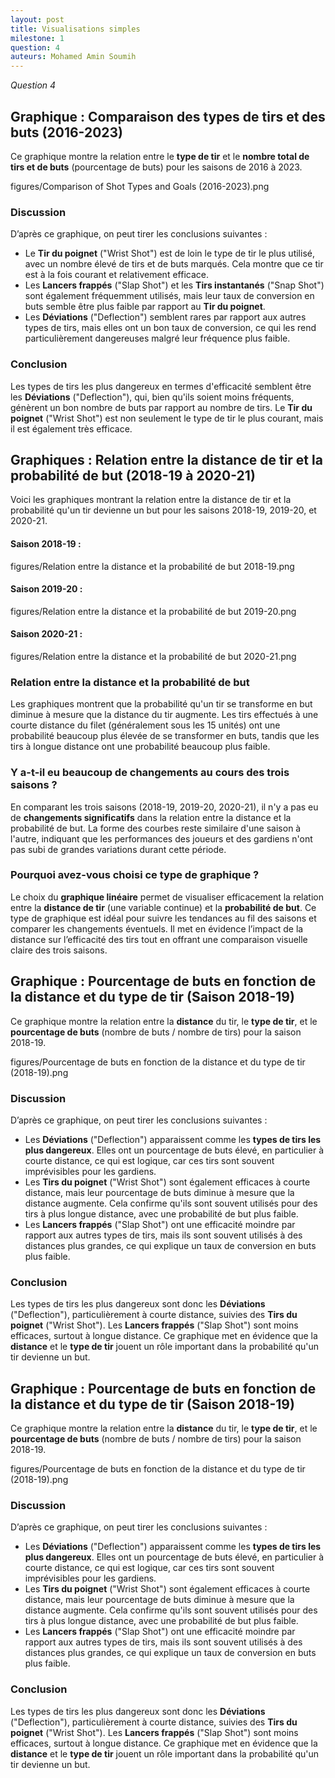 ```yaml
---
layout: post
title: Visualisations simples
milestone: 1
question: 4
auteurs: Mohamed Amin Soumih
---
```


*Question 4*

<!-- [Jekyll](https://jekyllrb.com) is a static site generator, an open-source tool for creating simple yet powerful websites of all shapes and sizes. From [the project's readme](https://github.com/mojombo/jekyll/blob/master/README.markdown):

  > Jekyll is a simple, blog aware, static site generator. It takes a template directory [...] and spits out a complete, static website suitable for serving with Apache or your favorite web server. This is also the engine behind GitHub Pages, which you can use to host your project’s page or blog right here from GitHub.

It's an immensely useful tool and one we encourage you to use here with Lanyon.

Find out more by [visiting the project on GitHub](https://github.com/mojombo/jekyll). -->

## Graphique : Comparaison des types de tirs et des buts (2016-2023)

Ce graphique montre la relation entre le **type de tir** et le **nombre total de tirs et de buts** (pourcentage de buts) pour les saisons de 2016 à 2023.

figures/Comparison of Shot Types and Goals (2016-2023).png

### Discussion

D’après ce graphique, on peut tirer les conclusions suivantes :

- Le **Tir du poignet** ("Wrist Shot") est de loin le type de tir le plus utilisé, avec un nombre élevé de tirs et de buts marqués. Cela montre que ce tir est à la fois courant et relativement efficace.
- Les **Lancers frappés** ("Slap Shot") et les **Tirs instantanés** ("Snap Shot") sont également fréquemment utilisés, mais leur taux de conversion en buts semble être plus faible par rapport au **Tir du poignet**.
- Les **Déviations** ("Deflection") semblent rares par rapport aux autres types de tirs, mais elles ont un bon taux de conversion, ce qui les rend particulièrement dangereuses malgré leur fréquence plus faible.

### Conclusion

Les types de tirs les plus dangereux en termes d'efficacité semblent être les **Déviations** ("Deflection"), qui, bien qu'ils soient moins fréquents, génèrent un bon nombre de buts par rapport au nombre de tirs. Le **Tir du poignet** ("Wrist Shot") est non seulement le type de tir le plus courant, mais il est également très efficace.



## Graphiques : Relation entre la distance de tir et la probabilité de but (2018-19 à 2020-21)

Voici les graphiques montrant la relation entre la distance de tir et la probabilité qu'un tir devienne un but pour les saisons 2018-19, 2019-20, et 2020-21.

#### Saison 2018-19 :
figures/Relation entre la distance et la probabilité de but 2018-19.png
#### Saison 2019-20 :
figures/Relation entre la distance et la probabilité de but 2019-20.png
#### Saison 2020-21 :
figures/Relation entre la distance et la probabilité de but 2020-21.png
### Relation entre la distance et la probabilité de but

Les graphiques montrent que la probabilité qu'un tir se transforme en but diminue à mesure que la distance du tir augmente. Les tirs effectués à une courte distance du filet (généralement sous les 15 unités) ont une probabilité beaucoup plus élevée de se transformer en buts, tandis que les tirs à longue distance ont une probabilité beaucoup plus faible.

### Y a-t-il eu beaucoup de changements au cours des trois saisons ?

En comparant les trois saisons (2018-19, 2019-20, 2020-21), il n'y a pas eu de **changements significatifs** dans la relation entre la distance et la probabilité de but. La forme des courbes reste similaire d'une saison à l'autre, indiquant que les performances des joueurs et des gardiens n'ont pas subi de grandes variations durant cette période.

### Pourquoi avez-vous choisi ce type de graphique ?

Le choix du **graphique linéaire** permet de visualiser efficacement la relation entre la **distance de tir** (une variable continue) et la **probabilité de but**. Ce type de graphique est idéal pour suivre les tendances au fil des saisons et comparer les changements éventuels. Il met en évidence l’impact de la distance sur l’efficacité des tirs tout en offrant une comparaison visuelle claire des trois saisons.

## Graphique : Pourcentage de buts en fonction de la distance et du type de tir (Saison 2018-19)

Ce graphique montre la relation entre la **distance** du tir, le **type de tir**, et le **pourcentage de buts** (nombre de buts / nombre de tirs) pour la saison 2018-19.

figures/Pourcentage de buts en fonction de la distance et du type de tir (2018-19).png
### Discussion

D’après ce graphique, on peut tirer les conclusions suivantes :

- Les **Déviations** ("Deflection") apparaissent comme les **types de tirs les plus dangereux**. Elles ont un pourcentage de buts élevé, en particulier à courte distance, ce qui est logique, car ces tirs sont souvent imprévisibles pour les gardiens.
- Les **Tirs du poignet** ("Wrist Shot") sont également efficaces à courte distance, mais leur pourcentage de buts diminue à mesure que la distance augmente. Cela confirme qu'ils sont souvent utilisés pour des tirs à plus longue distance, avec une probabilité de but plus faible.
- Les **Lancers frappés** ("Slap Shot") ont une efficacité moindre par rapport aux autres types de tirs, mais ils sont souvent utilisés à des distances plus grandes, ce qui explique un taux de conversion en buts plus faible.

### Conclusion

Les types de tirs les plus dangereux sont donc les **Déviations** ("Deflection"), particulièrement à courte distance, suivies des **Tirs du poignet** ("Wrist Shot"). Les **Lancers frappés** ("Slap Shot") sont moins efficaces, surtout à longue distance. Ce graphique met en évidence que la **distance** et le **type de tir** jouent un rôle important dans la probabilité qu'un tir devienne un but.

## Graphique : Pourcentage de buts en fonction de la distance et du type de tir (Saison 2018-19)

Ce graphique montre la relation entre la **distance** du tir, le **type de tir**, et le **pourcentage de buts** (nombre de buts / nombre de tirs) pour la saison 2018-19.

figures/Pourcentage de buts en fonction de la distance et du type de tir (2018-19).png
### Discussion

D’après ce graphique, on peut tirer les conclusions suivantes :

- Les **Déviations** ("Deflection") apparaissent comme les **types de tirs les plus dangereux**. Elles ont un pourcentage de buts élevé, en particulier à courte distance, ce qui est logique, car ces tirs sont souvent imprévisibles pour les gardiens.
- Les **Tirs du poignet** ("Wrist Shot") sont également efficaces à courte distance, mais leur pourcentage de buts diminue à mesure que la distance augmente. Cela confirme qu'ils sont souvent utilisés pour des tirs à plus longue distance, avec une probabilité de but plus faible.
- Les **Lancers frappés** ("Slap Shot") ont une efficacité moindre par rapport aux autres types de tirs, mais ils sont souvent utilisés à des distances plus grandes, ce qui explique un taux de conversion en buts plus faible.

### Conclusion

Les types de tirs les plus dangereux sont donc les **Déviations** ("Deflection"), particulièrement à courte distance, suivies des **Tirs du poignet** ("Wrist Shot"). Les **Lancers frappés** ("Slap Shot") sont moins efficaces, surtout à longue distance. Ce graphique met en évidence que la **distance** et le **type de tir** jouent un rôle important dans la probabilité qu'un tir devienne un but.



